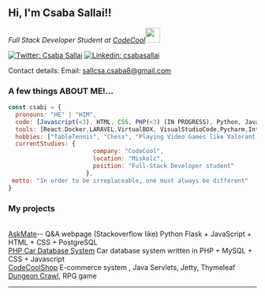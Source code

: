 <h2> Hi, I'm Csaba Sallai!!</h2>
<p><em>Full Stack Developer Student at <a href="http://www.codecool.com">CodeCool</a><img src="https://i.imgur.com/TFqs3yE.png" width="30"></br>
</em></p>

[![Twitter: Csaba Sallai](https://img.shields.io/twitter/follow/CsabaSallai?style=social)](https://twitter.com/sallcsa1212)
[![Linkedin: csabasallai](https://img.shields.io/badge/-csabasallai-blue?style=flat-square&logo=Linkedin&logoColor=white&link=https://www.linkedin.com/in/csaba-sallai-8aa981211//)](https://www.linkedin.com/in/csaba-sallai-8aa981211/)

Contact details: 
Email: sallcsa.csaba8@gmail.com



### A few things ABOUT ME!...  

```javascript
const csabi = {
  pronouns: "HE" | "HIM",
  code: [Javascript(<3), HTML, CSS, PHP(<3) (IN PROGRESS), Python, Java EE & Java Spring(IN PROGRESS)],
  tools: [React,Docker,LARAVEL,VirtualBOX, VisualStudioCode,Pycharm,IntelIJJ IDEA]
  hobbies: ["TableTennis", "Chess", "Playing Video Games like Valorant, LOL, CS:GO"],
  currentStudies: {
                        company: "CodeCool",
                        location: "Miskolc",
                        position: "Full-Stack Developer student"
                      },
 motto: "In order to be irreplaceable, one must always be different"
}
```

### My projects

<br><a href="https://github.com/csabika98/AskMate">AskMate</a>-- Q&A webpage (Stackoverflow like) Python Flask + JavaScript + HTML + CSS + PostgreSQL</br>
<a href="https://github.com/csabika98/phpcardatabase">PHP Car Database System</a> Car database system written in PHP + MySQL + CSS + Javascript
<br><a href="https://github.com/csabika98/CodeCoolShop">CodeCoolShop</a> E-commerce system , Java Servlets, Jetty, Thymeleaf</br>
<a href="https://github.com/csabika98/DungeonCrawl">Dungeon Crawl</a>, RPG game

---
